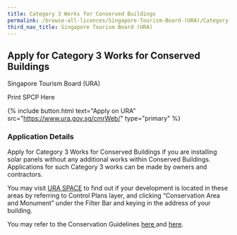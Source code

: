 ```yaml
---
title: Category 3 Works for Conserved Buildings
permalink: /browse-all-licences/Singapore-Tourism-Board-(URA)/Category-3-Works-for-Conserved-Buildings
third_nav_title: Singapore Tourism Board (URA)
---
```


## Apply for Category 3 Works for Conserved Buildings

Singapore Tourism Board (URA)

Print SPCP Here

{% include button.html text="Apply on URA" src="https://www.ura.gov.sg/cmrWeb/" type="primary" %}

### Application Details
<p>Apply for Category 3 Works for Conserved Buildings if you are installing solar panels without any additional works within Conserved Buildings. Applications for such Category 3 works can be made by owners and contractors.</p>
<p>You may visit&nbsp;<a href="https://www.ura.gov.sg/maps" target="_blank" rel="noopener">URA SPACE</a>&nbsp;to find out if your development is located in these areas by referring to Control Plans layer, and clicking &ldquo;Conservation Area and Monument&rdquo; under the Filter Bar and keying in the address of your building.</p>
<p>You may refer to the Conservation Guidelines&nbsp;<a href="https://www.ura.gov.sg/Corporate/Guidelines/Conservation/Conservation-Guidelines" target="_blank" rel="noopener">here&nbsp;</a>and&nbsp;<a href="https://www.ura.gov.sg/Corporate/Guidelines/Conservation/Additions-Alterations/Types-Works" target="_blank" rel="noopener">here</a>.</p>

